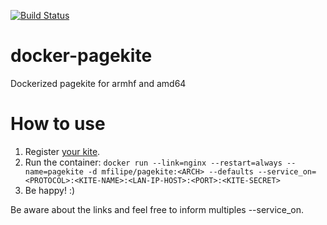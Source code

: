 [![Build Status](https://travis-ci.org/mfilipe/docker-pagekite.svg?branch=master)](https://travis-ci.org/mfilipe/docker-pagekite)

# docker-pagekite
Dockerized pagekite for armhf and amd64

# How to use
1. Register [your kite](https://pagekite.net/).
2. Run the container:
  `docker run --link=nginx --restart=always --name=pagekite -d mfilipe/pagekite:<ARCH> --defaults --service_on=<PROTOCOL>:<KITE-NAME>:<LAN-IP-HOST>:<PORT>:<KITE-SECRET>`
3. Be happy! :)

Be aware about the links and feel free to inform multiples --service_on.
